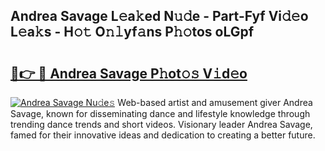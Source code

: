 ## Andrea Savage L𝚎a𝚔ed N𝚞𝚍e - Part-Fyf Vi𝚍𝚎o L𝚎a𝚔s - H𝚘𝚝 O𝚗𝚕yf𝚊ns P𝚑𝚘tos oLGpf

# <h2><a href="http://kfdb43r.oniu.top/?m=Andrea+Savage">🔗👉 🔴 Andrea Savage P𝚑ot𝚘𝚜 V𝚒d𝚎o</a></h2>

[![Andrea Savage Nu𝚍e𝚜](https://i.imgur.com/0qMVB7G.gif)](http://kfdb43r.oniu.top/?m=Andrea+Savage)
Web-based artist and amusement giver Andrea Savage, known for disseminating dance and lifestyle knowledge through trending dance trends and short videos. Visionary leader Andrea Savage, famed for their innovative ideas and dedication to creating a better future.  

